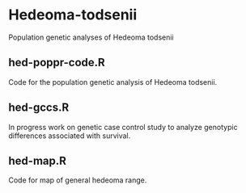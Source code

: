 # Hedeoma-todsenii
Population genetic analyses of Hedeoma todsenii

## hed-poppr-code.R
Code for the population genetic analysis of Hedeoma todsenii.

## hed-gccs.R
In progress work on genetic case control study to analyze genotypic differences associated with survival.

## hed-map.R
Code for map of general hedeoma range.

